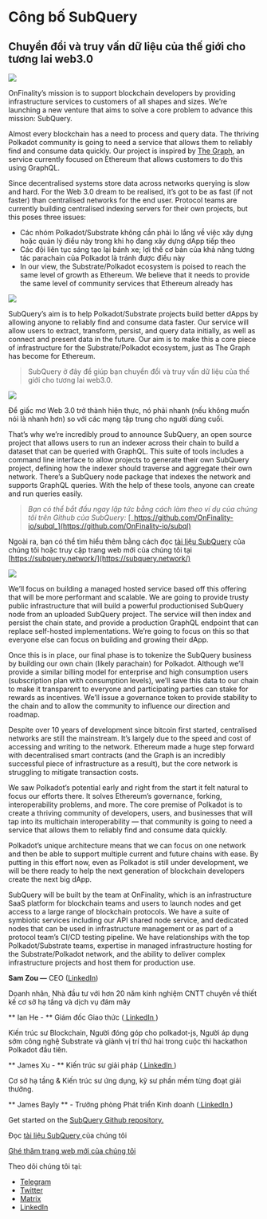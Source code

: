 # Công bố SubQuery

## Chuyển đổi và truy vấn dữ liệu của thế giới cho tương lai web3.0

![](https://miro.medium.com/max/1400/1*J5u22qNxndcuCrFJ1mfGqg.png)

OnFinality’s mission is to support blockchain developers by providing infrastructure services to customers of all shapes and sizes. We’re launching a new venture that aims to solve a core problem to advance this mission: SubQuery.

Almost every blockchain has a need to process and query data. The thriving Polkadot community is going to need a service that allows them to reliably find and consume data quickly. Our project is inspired by [The Graph](https://thegraph.com/), an service currently focused on Ethereum that allows customers to do this using GraphQL.

Since decentralised systems store data across networks querying is slow and hard. For the Web 3.0 dream to be realised, it’s got to be as fast (if not faster) than centralised networks for the end user. Protocol teams are currently building centralised indexing servers for their own projects, but this poses three issues:

-   Các nhóm Polkadot/Substrate không cần phải lo lắng về việc xây dựng hoặc quản lý điều này trong khi họ đang xây dựng dApp tiếp theo
-   Các đội liên tục sáng tạo lại bánh xe; lợi thế cơ bản của khả năng tương tác parachain của Polkadot là tránh được điều này
-   In our view, the Substrate/Polkadot ecosystem is poised to reach the same level of growth as Ethereum. We believe that it needs to provide the same level of community services that Ethereum already has

![](https://miro.medium.com/max/1400/1*l4b4BXWkczVDaHyv30lLQQ.png)

SubQuery’s aim is to help Polkadot/Substrate projects build better dApps by allowing anyone to reliably find and consume data faster. Our service will allow users to extract, transform, persist, and query data initially, as well as connect and present data in the future. Our aim is to make this a core piece of infrastructure for the Substrate/Polkadot ecosystem, just as The Graph has become for Ethereum.

> SubQuery ở đây để giúp bạn chuyển đổi và truy vấn dữ liệu của thế giới cho tương lai web3.0.

![](https://miro.medium.com/max/1000/1*IHstJG-hBwQzicLdWkGR5w.png)

Để giấc mơ Web 3.0 trở thành hiện thực, nó phải nhanh (nếu không muốn nói là nhanh hơn) so với các mạng tập trung cho người dùng cuối.

That’s why we’re incredibly proud to announce SubQuery, an open source project that allows users to run an indexer across their chain to build a dataset that can be queried with GraphQL. This suite of tools includes a command line interface to allow projects to generate their own SubQuery project, defining how the indexer should traverse and aggregate their own network. There’s a SubQuery node package that indexes the network and supports GraphQL queries. With the help of these tools, anyone can create and run queries easily.

> _Bạn có thể bắt đầu ngay lập tức bằng cách làm theo ví dụ của chúng tôi trên Github của SubQuery:_ [_https://github.com/OnFinality-io/subql_](https://github.com/OnFinality-io/subql)

Ngoài ra, bạn có thể tìm hiểu thêm bằng cách đọc [tài liệu SubQuery](https://doc.subquery.network/) của chúng tôi hoặc truy cập trang web mới của chúng tôi tại [https://subquery.network/](https://subquery.network/)

![](https://miro.medium.com/max/1000/1*3oA1Hvns1vrImTsmowO_Jw.png)

We’ll focus on building a managed hosted service based off this offering that will be more performant and scalable. We are going to provide trusty public infrastructure that will build a powerful productionised SubQuery node from an uploaded SubQuery project. The service will then index and persist the chain state, and provide a production GraphQL endpoint that can replace self-hosted implementations. We’re going to focus on this so that everyone else can focus on building and growing their dApp.

Once this is in place, our final phase is to tokenize the SubQuery business by building our own chain (likely parachain) for Polkadot. Although we’ll provide a similar billing model for enterprise and high consumption users (subscription plan with consumption levels), we’ll save this data to our chain to make it transparent to everyone and participating parties can stake for rewards as incentives. We’ll issue a governance token to provide stability to the chain and to allow the community to influence our direction and roadmap.

Despite over 10 years of development since bitcoin first started, centralised networks are still the mainstream. It’s largely due to the speed and cost of accessing and writing to the network. Ethereum made a huge step forward with decentralised smart contracts (and the Graph is an incredibly successful piece of infrastructure as a result), but the core network is struggling to mitigate transaction costs.

We saw Polkadot’s potential early and right from the start it felt natural to focus our efforts there. It solves Ethereum’s governance, forking, interoperability problems, and more. The core premise of Polkadot is to create a thriving community of developers, users, and businesses that will tap into its multichain interoperability — that community is going to need a service that allows them to reliably find and consume data quickly.

Polkadot’s unique architecture means that we can focus on one network and then be able to support multiple current and future chains with ease. By putting in this effort now, even as Polkadot is still under development, we will be there ready to help the next generation of blockchain developers create the next big dApp.

SubQuery will be built by the team at OnFinality, which is an infrastructure SaaS platform for blockchain teams and users to launch nodes and get access to a large range of blockchain protocols. We have a suite of symbiotic services including our API shared node service, and dedicated nodes that can be used in infrastructure management or as part of a protocol team’s CI/CD testing pipeline. We have relationships with the top Polkadot/Substrate teams, expertise in managed infrastructure hosting for the Substrate/Polkadot network, and the ability to deliver complex infrastructure projects and host them for production use.

**Sam Zou —** CEO ([LinkedIn](https://www.linkedin.com/in/sam-zou-5b8169a/))

Doanh nhân, Nhà đầu tư với hơn 20 năm kinh nghiệm CNTT chuyên về thiết kế cơ sở hạ tầng và dịch vụ đám mây

** Ian He - ** Giám đốc Giao thức ([ LinkedIn ](https://www.linkedin.com/in/yin-he-7a266345/))

Kiến trúc sư Blockchain, Người đóng góp cho polkadot-js, Người áp dụng sớm công nghệ Substrate và giành vị trí thứ hai trong cuộc thi hackathon Polkadot đầu tiên.

** James Xu - ** Kiến trúc sư giải pháp ([ LinkedIn ](https://www.linkedin.com/in/zhexu/))

Cơ sở hạ tầng & Kiến trúc sư ứng dụng, kỹ sư phần mềm từng đoạt giải thưởng.

** James Bayly ** - Trưởng phòng Phát triển Kinh doanh ([ LinkedIn ](https://www.linkedin.com/in/james-bayly/))

Get started on the [SubQuery Github repository.](https://github.com/OnFinality-io/subql)

Đọc [ tài liệu SubQuery ](https://doc.subquery.network/) của chúng tôi

[Ghé thăm trang web mới của chúng tôi](https://subquery.network/)

Theo dõi chúng tôi tại:

-   [Telegram](https://t.me/subquerynetwork)
-   [Twitter](https://twitter.com/subquerynetwork)
-   [Matrix](https://matrix.to/#/%23subquery:matrix.org)
-   [LinkedIn](https://www.linkedin.com/company/subquery)